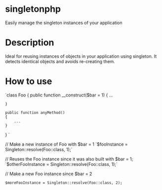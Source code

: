 # singletonphp

Easily manage the singleton instances of your application

# Description

Ideal for reusing instances of objects in your application using singleton. It detects identical objects and avoids re-creating them.

# How to use


`class Foo 
{
    public function __construct($bar = 1) {
        ...

    }

    public function anyMethod()
    {
        ...
    }
}
`

// Make a new instance of Foo with $bar = 1
`$fooInstance = Singleton::resolve(Foo::class, 1);`

// Reuses the Foo instance since it was also built with $bar = 1;
`$otherFooInstance = Singleton::resolve(Foo::class, 1);`

// Make a new Foo instance since $bar = 2 

`$moreFooInstance = Singleton::resolve(Foo::class, 2);`



